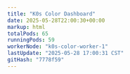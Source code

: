 ```yaml
---
title: "K0s Color Dashboard"
date: 2025-05-28T22:00:30+00:00
markup: html
totalPods: 65
runningPods: 59
workerNode: "k0s-color-worker-1"
lastUpdate: "2025-05-28 17:00:31 CST"
gitHash: "7778f59"
---
```


<!-- This content is dynamically updated by the CronJob -->
<!-- The dashboard UI is rendered by Hugo templates and CSS/JS files -->
